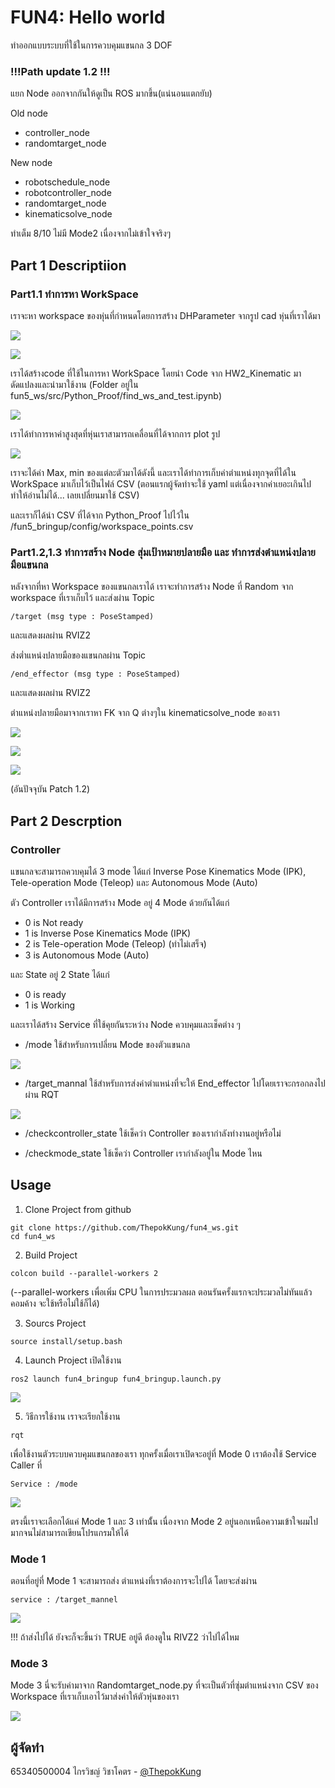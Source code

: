 
# FUN4: Hello world
ทำออกแบบระบบที่ใช้ในการควบคุมแขนกล 3 DOF

### !!!Path update 1.2 !!!
แยก Node ออกจากกันให้ดูเป็น ROS มากขึ้น(แน่นอนแตกยับ)


Old node

* controller_node
* randomtarget_node

New node

* robotschedule_node
* robotcontroller_node
* randomtarget_node
* kinematicsolve_node


ทำเต็ม 8/10 ไม่มี Mode2 เนื่องจากไม่เข้าใจจริงๆ

## Part 1 Descriptiion

### Part1.1 ทำการหา WorkSpace
เราจะหา workspace ของหุ่นที่กำหนดโดยการสร้าง DHParameter จากรูป cad หุ่นที่เราได้มา

![](image/robot1.png)


![](image/DP-raram.png)


เราได้สร้างcode ที่ใช้ในการหา WorkSpace โดยนำ Code จาก HW2_Kinematic มาดัดแปลงและนำมาใช้งาน
(Folder อยู่ใน fun5_ws/src/Python_Proof/find_ws_and_test.ipynb)

![](image/1-3.gif)

เราได้ทำการหาค่าสูงสุดที่หุ่นเราสามารถเคลื่อนที่ได้จากการ plot รูป

![](image/1-4.png)

เราจะได้ค่า Max, min ของแต่ละตัวมาได้ดังนี้
และเราได้ทำการเก็บค่าตำแหน่งทุกจุดที่ได้ใน WorkSpace มาเก็บไว้เป็นไฟล์ CSV (ตอนแรกผู้จัดทำจะใช้ yaml แต่เนื่องจากค่าเยอะเกินไปทำให้อ่านไม่ได้... เลยเปลี่ยนมาใช้ CSV)

และเราก็ได้นำ CSV ที่ได้จาก Python_Proof ไปไว้ใน /fun5_bringup/config/workspace_points.csv

### Part1.2,1.3 ทำการสร้าง Node สุ่มเป้าหมายปลายมือ และ ทำการส่งตำแหน่งปลายมือแขนกล
หลังจากที่หา Workspace ของแขนกลเราได้ เราจะทำการสร้าง Node ที่ Random จาก workspace ที่เราเก็บไว้ และส่งผ่าน Topic 
```topic
/target (msg type : PoseStamped)
```
และแสดงผลผ่าน RVIZ2

ส่งต่ำแหน่งปลายมือของแขนกลผ่าน Topic 
```Topic
/end_effector (msg type : PoseStamped)
```
และแสดงผลผ่าน RVIZ2

ตำแหน่งปลายมือมาจากเราหา FK จาก Q ต่างๆใน kinematicsolve_node ของเรา


![](image/1-5.png)

![](image/1-6.png)

![](image/1-7.png)


(อันปัจจุบัน Patch 1.2)


## Part 2 Descrption

### Controller
แขนกลจะสามารถควบคุมได้ 3 mode ได้แก่ Inverse Pose Kinematics Mode (IPK), Tele-operation
Mode (Teleop) และ Autonomous Mode (Auto)

ตัว Controller เราได้มีการสร้าง Mode อยู่ 4 Mode ด้วยกันได้แก่
* 0 is Not ready
* 1 is Inverse Pose Kinematics Mode (IPK)
* 2 is Tele-operation Mode (Teleop) (ทำไม่เสร็จ)
* 3 is Autonomous Mode (Auto)

และ State อยู่ 2 State ได้แก่
* 0 is ready
* 1 is Working

และเราได้สร้าง Service ที่ใช้คุยกันระหว่าง Node ควบคุมและเช็คต่าง ๆ 

* /mode ใช้สำหรับการเปลี่ยน Mode ของตัวแขนกล

![](image/2-1.gif)

* /target_mannal ใช้สำหรับการส่งค่าตำแหน่งที่จะให้ End_effector ไปโดยเราจะกรอกลงไปผ่าน RQT

![](image/2-2.png)


* /checkcontroller_state ใช้เช็คว่า Controller ของเรากำลังทำงานอยู่หรือไม่

* /checkmode_state ใช้เช็คว่า Controller เรากำลังอยู่ใน Mode ไหน

## Usage

1. Clone Project from github
```git clone
git clone https://github.com/ThepokKung/fun4_ws.git
cd fun4_ws 
```
2. Build Project
```colon build 
colcon build --parallel-workers 2 
```
(--parallel-workers เพื่อเพิ่ม CPU ในการประมวลผล ตอนรันครั้งแรกจะประมวลไม่ทันแล้วคอมค้าง จะใช้หรือไม่ใช้ก็ได้) 

3. Sourcs Project
```source project
source install/setup.bash 
```

4. Launch Project
เปิดใช้งาน
```launch 
ros2 launch fun4_bringup fun4_bringup.launch.py
```

![](image/N3-1.gif)

5. วิธีการใช้งาน
เราจะเรียกใช้งาน 
```
rqt
```
เพื่อใช้งานตัวระบบควบคุมแขนกลของเรา
ทุกครั้งเมื่อเราเปิดจะอยู่ที่ Mode 0 เราต้องใช้ Service Caller ที่ 
```
Service : /mode
```

![](image/3-2.png)


ตรงนี้เราจะเลือกได้แค่ Mode 1 และ 3 เท่านั้้น
เนื่องจาก Mode 2 อยู่นอกเหนือความเข้าใจผมไปมากจนไม่สามารถเขียนโปรแกรมให้ได้

### Mode 1

ตอนที่อยู่ที่ Mode 1 จะสามารถส่ง ตำแหน่งที่เราต้องการจะไปได้ โดยจะส่งผ่าน 
```
service : /target_mannel
```

![](image/3-5.png)

!!! ถ้าส่งไปได้ ยังจะก็จะขึ้นว่า TRUE อยู่ดี ต้องดูใน RIVZ2 ว่าไปได้ไหม

<!-- ![](image/3-3.png)

![](image/3-4.png) -->

### Mode 3

Mode 3 นี่จะรับค่ามาจาก Randomtarget_node.py ที่จะเป็นตัวที่ซุ่มตำแหน่งจาก CSV ของ Workspace ที่เราเก็บเอาไว้มาส่งค่าให้ตัวหุ่นของเรา

![](image/3-5.gif)


## ผู้จัดทำ

65340500004 ไกรวิชญ์ วิชาโคตร - [@ThepokKung](https://www.github.com/ThepokKung)

